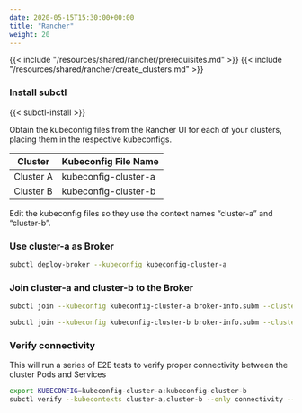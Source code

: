 ```yaml
---
date: 2020-05-15T15:30:00+00:00
title: "Rancher"
weight: 20
---
```


{{< include "/resources/shared/rancher/prerequisites.md" >}}
{{< include "/resources/shared/rancher/create_clusters.md" >}}

### Install subctl

{{< subctl-install >}}

Obtain the kubeconfig files from the Rancher UI for each of your clusters, placing them in the respective kubeconfigs.

|Cluster|Kubeconfig File Name|
|----|---|
|Cluster A|kubeconfig-cluster-a|
|Cluster B|kubeconfig-cluster-b|

Edit the kubeconfig files so they use the context names “cluster-a” and “cluster-b”.

### Use cluster-a as Broker

```bash
subctl deploy-broker --kubeconfig kubeconfig-cluster-a
```

### Join cluster-a and cluster-b to the Broker

```bash
subctl join --kubeconfig kubeconfig-cluster-a broker-info.subm --clusterid cluster-a
```

```bash
subctl join --kubeconfig kubeconfig-cluster-b broker-info.subm --clusterid cluster-b
```

### Verify connectivity

This will run a series of E2E tests to verify proper connectivity between the cluster Pods and Services

```bash
export KUBECONFIG=kubeconfig-cluster-a:kubeconfig-cluster-b
subctl verify --kubecontexts cluster-a,cluster-b --only connectivity --verbose
```
